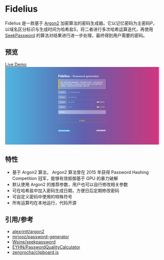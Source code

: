 # Fidelius
Fidelius 是一款基于 [Argon2](https://en.wikipedia.org/wiki/Argon2) 加密算法的密码生成器。它以记忆密码为主密码P，以域名区分标识与生成时间为哈希盐S，将二者进行多次哈希运算迭代，再使用 [SeekPassword](https://github.com/Wsine/seekpassword) 的算法对结果进行进一步处理，最终得到用户需要的密码。

## 预览
[Live Demo](https://siriusq.top/Fidelius/)
![](https://github.com/Siriusq/Fidelius/blob/master/preview.png)

## 特性
- 基于 Argon2 算法， Argon2 算法曾在 2015 年获得 Password Hashing Competition 冠军，能够有效抵御基于 GPU 的暴力破解
- 默认使用 Argon2 的推荐参数，用户也可以自行修改相关参数
- 可在哈希盐中加入密码生成日期，方便日后定期修改密码
- 可自定义密码中使用的特殊符号
- 所有运算均在本地运行，代码开源

## 引用/参考
- [alexrintt/argon2](https://github.com/alexrintt/argon2)
- [mrjooz/password-generator](https://github.com/mrjooz/password-generator/tree/master)
- [Wsine/seekpassword](https://github.com/Wsine/seekpassword)
- [EYHN/PasswordQualityCalculator](https://github.com/EYHN/PasswordQualityCalculator)
- [zenorocha/clipboard.js](https://github.com/zenorocha/clipboard.js)
